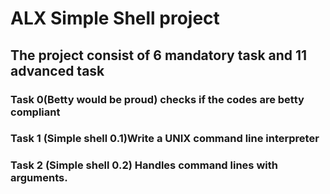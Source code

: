 # ALX Simple Shell project
## The project consist of 6 mandatory task and 11 advanced task
### Task 0(Betty would be proud) checks if the codes are betty compliant
### Task 1 (Simple shell 0.1)Write a UNIX command line interpreter
### Task 2 (Simple shell 0.2) Handles command lines with arguments.
